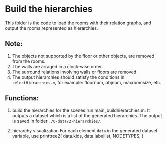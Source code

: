 # Build the hierarchies 
This folder is the code to load the rooms with their relation graphs, and output the rooms represented as hierarchies.

## Note:
1. The objects not supported by the floor or other objects, are removed from the rooms.
2. The walls are arraged in a clock-wise order.
3. The surround relations involving walls or floors are removed.
4. The output hierarchies should satisfy the conditions in `selectHierarchies.m`, for example: floornum, objnum, maxroomsize, etc.

## Functions:
1. build the hierarchies for the scenes
	run main_buildhierarchies.m. 
It outputs a dataset which is a list of the generated hierarchies. 
The output is saved in folder `./0-data/2-hierarchies/`.

2. hierarchy visualization
For each element `data` in the generated dataset variable, use
	printtree2( data.kids, data.labellist, NODETYPES, <filename> )
